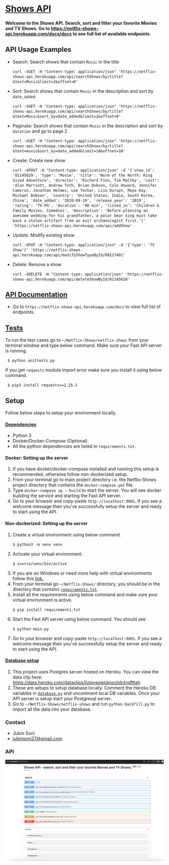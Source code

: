 # [Shows API](https://netflix-shows-api.herokuapp.com/)
#### Welcome to the Shows API. Search, sort and filter your favorite Movies and TV Shows. Go to https://netflix-shows-api.herokuapp.com/docs/docs to see full list of available endpoints.

## API Usage Examples
- Search: Search shows that contain `Music` in the title
    ```
    curl -XGET -H "Content-type: application/json" 'https://netflix-shows-api.herokuapp.com/api/searchShows/by/title?&text=Music&limit=2&offset=0'
    ```
- Sort: Search shows that contain `Music` in the description and sort by `date_added`
    ```
    curl -XGET -H "Content-type: application/json" 'https://netflix-shows-api.herokuapp.com/api/searchShows/by/title?&text=Music&sort_by=date_added&limit=2&offset=0'
    ```
- Paginate: Search shows that contain `Music` in the description and sort by `duration` and go to page 2
    ```
    curl -XGET -H "Content-type: application/json" 'https://netflix-shows-api.herokuapp.com/api/searchShows/by/title?&text=music&sort_by=date_added&limit=10&offset=10'
    ```
- Create: Create new show
    ```
    curl -XPOST -H "Content-type: application/json" -d '{'show_id': '81145629', 'type': 'Movie', 'title': 'Norm of the North: King Sized Adventure', 'director': 'Richard Finn, Tim Maltby', 'cast': 'Alan Marriott, Andrew Toth, Brian Dobson, Cole Howard, Jennifer Cameron, Jonathan Holmes, Lee Tockar, Lisa Durupt, Maya Kay, Michael Dobson', 'country': 'United States, India, South Korea, China', 'date_added': '2020-09-19', 'release_year': '2019', 'rating': 'TV-PG', 'duration': '90 min', 'listed_in': 'Children & Family Movies, Comedies', 'description': 'Before planning an awesome wedding for his grandfather, a polar bear king must take back a stolen artifact from an evil archaeologist first.'}' 'https://netflix-shows-api.herokuapp.com/api/addShow'
    ```
- Update: Modify existing show
    ```
    curl -XPUT -H "Content-type: application/json" -d '{'type': 'TV Show'}' 'https://netflix-shows-api.herokuapp.com/api/modifyShowTypeById/80117401'
    ```
- Delete: Remove a show
    ```
    curl -XDELETE -H "Content-type: application/json" 'https://netflix-shows-api.herokuapp.com/api/deleteShowById/81145628'
    ```
 
## [API Documentation](https://netflix-shows-api.herokuapp.com/docs)
- Go to `https://netflix-shows-api.herokuapp.com/docs` to view full list of endpoints.

## [Tests](https://github.com/jubins/Netflix-Shows/blob/master/netflix-shows/unittests.py)
To run the test cases go to `~/Netflix-Shows/netflix-shows` from your terminal window and type below command. Make sure your Fast API server is running.
   ```
    $ python unittests.py 
   ```
If you get `requests` module import error make sure you install it using below command.
   ```
    $ pip3 install requests==2.25.1
   ```

## Setup
Follow below steps to setup your environment locally.

#### [Dependencies](https://github.com/jubins/Netflix-Shows/blob/master/requirements.txt)
- Python 3
- Docker/Docker-Compose (Optional)
- All the python dependencies are listed in `requirements.txt`.

#### Docker: Setting up the server
1. If you have docker/docker-compose installed and running this setup is recommended, otherwise follow non-dockerized setup.
2. From your terminal go to main project directory i.e. the Netflix-Shows project directory that contains the `docker-compose.yml` file.
3. Type `docker-compose up --build` to start the server. You will see docker building the service and starting the Fast API server.
4. Go to your browser and copy-paste `http://localhost:9001`. If you see a welcome message then you've successfully setup the server and ready to start using the API.

#### Non-dockerized: Setting up the server
1. Create a virtual environment using below command.
    ```shell script
    $ python3 -m venv venv
    ```
2. Activate your virtual environment.
    ```shell script
    $ source/venv/bin/active
    ```
3. If you are on Windows or need more help with virtual environments follow this [link.](https://docs.python.org/3/tutorial/venv.html#creating-virtual-environments)
4. From your terminal go `~/Netflix-Shows/` directory, you should be in the directory that contains [`requirements.txt`](https://github.com/jubins/Netflix-Shows/blob/master/requirements.txt).
5. Install all the requirements using below command and make sure your virtual environment is active.
    ```shell script
    $ pip install requirements.txt
    ```
6. Start the Fast API server using below command. You should see
    ```shell script
    $ python main.py
    ```
7. Go to your browser and copy-paste `http://localhost:9001`. If you see a welcome message then you've successfully setup the server and ready to start using the API.

#### [Database setup](https://data.heroku.com/dataclips/llzjpvexielskjurztdntndfttah)
1. This project uses Postgres server hosted on Heroku. You can view the data clip here: https://data.heroku.com/dataclips/llzjpvexielskjurztdntndfttah
2. These are setups to setup database locally. Comment the Heroku DB variables in [`database.py`](https://github.com/jubins/Netflix-Shows/blob/master/netflix-shows/database.py) and uncomment local DB variables. Once your API server is setup start your Postgresql server.
2. Go to `~/Netflix-Shows/netflix-shows` and run `python backfill.py` to import all the data into your database.

### Contact
- Jubin Soni
- jubinsoni27@gmail.com

### API 
![](https://github.com/jubins/Netflix-Shows/blob/master/netflix-shows/img/api-endpoinds.png)
